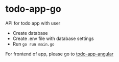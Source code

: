 # todo-app-go

API for todo app with user

- Create database
- Create .env file with database settings
- Run `go run main.go`

For frontend of app, please go to [todo-app-angular](https://github.com/littlegiftz/todo-app-angular)
